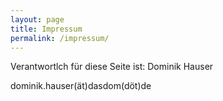 ```yaml
---
layout: page
title: Impressum
permalink: /impressum/
---
```


Verantwortlch für diese Seite ist:
Dominik Hauser

dominik.hauser(ät)dasdom(döt)de
